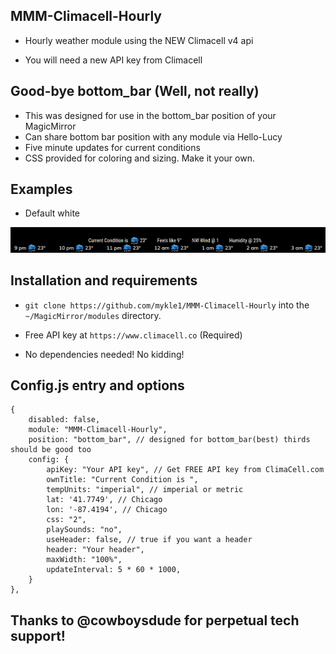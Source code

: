 ## MMM-Climacell-Hourly

* Hourly weather module using the NEW Climacell v4 api

* You will need a new API key from Climacell

## Good-bye bottom_bar (Well, not really)

* This was designed for use in the bottom_bar position of your MagicMirror
* Can share bottom bar position with any module via Hello-Lucy
* Five minute updates for current conditions
* CSS provided for coloring and sizing. Make it your own.

## Examples

* Default white

![](images/2.png)

## Installation and requirements

* `git clone https://github.com/mykle1/MMM-Climacell-Hourly` into the `~/MagicMirror/modules` directory.

* Free API key at `https://www.climacell.co` (Required)

* No dependencies needed! No kidding!

## Config.js entry and options

```
{
    disabled: false,
    module: "MMM-Climacell-Hourly",
    position: "bottom_bar", // designed for bottom_bar(best) thirds should be good too
    config: {
        apiKey: "Your API key", // Get FREE API key from ClimaCell.com
        ownTitle: "Current Condition is ",
        tempUnits: "imperial", // imperial or metric
        lat: '41.7749', // Chicago
        lon: '-87.4194', // Chicago
        css: "2",
        playSounds: "no",
        useHeader: false, // true if you want a header
        header: "Your header",
        maxWidth: "100%",
        updateInterval: 5 * 60 * 1000,
    }
},
```

## Thanks to @cowboysdude for perpetual tech support!
